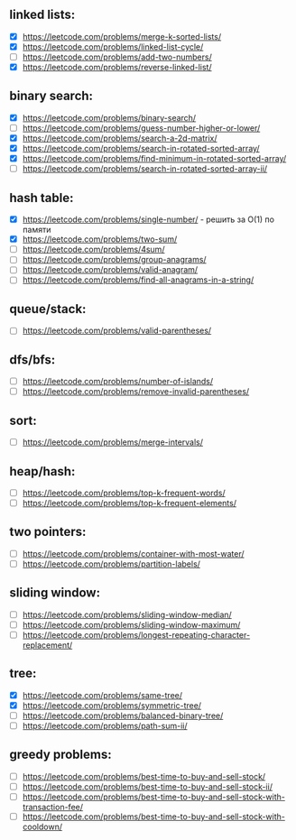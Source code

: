 ## linked lists:
- [x] https://leetcode.com/problems/merge-k-sorted-lists/
- [x] https://leetcode.com/problems/linked-list-cycle/
- [ ] https://leetcode.com/problems/add-two-numbers/
- [x] https://leetcode.com/problems/reverse-linked-list/

## binary search:
- [x] https://leetcode.com/problems/binary-search/
- [ ] https://leetcode.com/problems/guess-number-higher-or-lower/
- [x] https://leetcode.com/problems/search-a-2d-matrix/
- [x] https://leetcode.com/problems/search-in-rotated-sorted-array/
- [x] https://leetcode.com/problems/find-minimum-in-rotated-sorted-array/
- [ ] https://leetcode.com/problems/search-in-rotated-sorted-array-ii/

## hash table:
- [x] https://leetcode.com/problems/single-number/ - решить за O(1) по памяти
- [x] https://leetcode.com/problems/two-sum/
- [ ] https://leetcode.com/problems/4sum/
- [ ] https://leetcode.com/problems/group-anagrams/
- [ ] https://leetcode.com/problems/valid-anagram/
- [ ] https://leetcode.com/problems/find-all-anagrams-in-a-string/

## queue/stack:
- [ ] https://leetcode.com/problems/valid-parentheses/

## dfs/bfs:
- [ ] https://leetcode.com/problems/number-of-islands/
- [ ] https://leetcode.com/problems/remove-invalid-parentheses/

## sort:
- [ ] https://leetcode.com/problems/merge-intervals/

## heap/hash:
- [ ] https://leetcode.com/problems/top-k-frequent-words/
- [ ] https://leetcode.com/problems/top-k-frequent-elements/

## two pointers:
- [ ] https://leetcode.com/problems/container-with-most-water/
- [ ] https://leetcode.com/problems/partition-labels/

## sliding window:
- [ ] https://leetcode.com/problems/sliding-window-median/
- [ ] https://leetcode.com/problems/sliding-window-maximum/
- [ ] https://leetcode.com/problems/longest-repeating-character-replacement/

## tree:
- [x] https://leetcode.com/problems/same-tree/
- [x] https://leetcode.com/problems/symmetric-tree/
- [ ] https://leetcode.com/problems/balanced-binary-tree/
- [ ] https://leetcode.com/problems/path-sum-ii/

## greedy problems:
- [ ] https://leetcode.com/problems/best-time-to-buy-and-sell-stock/
- [ ] https://leetcode.com/problems/best-time-to-buy-and-sell-stock-ii/
- [ ] https://leetcode.com/problems/best-time-to-buy-and-sell-stock-with-transaction-fee/
- [ ] https://leetcode.com/problems/best-time-to-buy-and-sell-stock-with-cooldown/